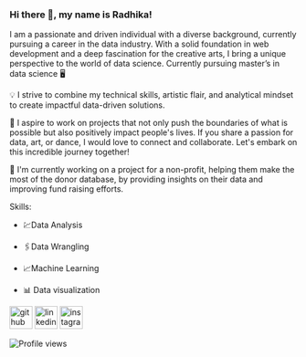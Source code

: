 ### Hi there 👋, my name is Radhika!
I am a passionate and driven individual with a diverse background, currently pursuing a career in the data industry. 
With a solid foundation in web development and a deep fascination for the creative arts, I bring a unique perspective to the world of data science. Currently pursuing master’s in data science 🖥️

💡 I strive to combine my technical skills, artistic flair, and analytical mindset to create impactful data-driven solutions. 

🤝 I aspire to work on projects that not only push the boundaries of what is possible but also positively impact people's lives.
If you share a passion for data, art, or dance, I would love to connect and collaborate. 
Let's embark on this incredible journey together!

🔭 I'm currently working on a project for a non-profit, helping them make the most of the donor database, by providing insights on their data and improving fund raising efforts.

Skills: 

* 💹Data Analysis

* 🖇️Data Wrangling

* 📈Machine Learning

* 📊 Data visualization


[<img src='https://cdn.jsdelivr.net/npm/simple-icons@3.0.1/icons/github.svg' alt='github' height='40'>](https://github.com/radhikamagaji)  [<img src='https://cdn.jsdelivr.net/npm/simple-icons@3.0.1/icons/linkedin.svg' alt='linkedin' height='40'>](https://www.linkedin.com/in/radhika-magaji/)  [<img src='https://cdn.jsdelivr.net/npm/simple-icons@3.0.1/icons/instagram.svg' alt='instagram' height='40'>](https://www.instagram.com/colour.ale.for.me/)  

![Profile views](https://gpvc.arturio.dev/radhikamagaji)  
